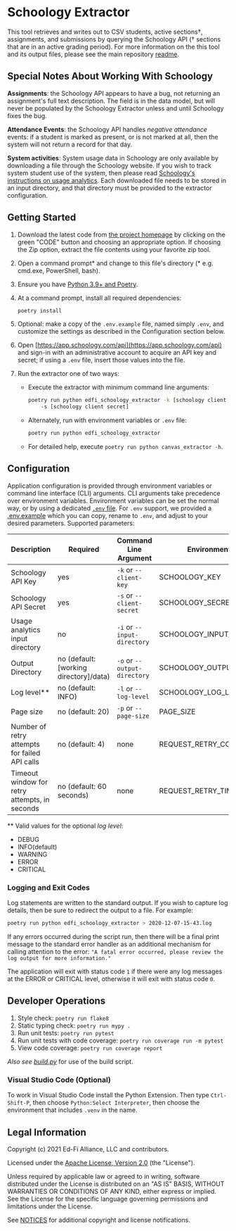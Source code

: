 # Schoology Extractor

This tool retrieves and writes out to CSV students, active sections†,
assignments, and submissions by querying the Schoology API († sections that are
in an active grading period). For more information on the this tool and its
output files, please see the main repository
[readme](https://github.com/Ed-Fi-Exchange-OSS/LMS-Toolkit).

## Special Notes About Working With Schoology

**Assignments**: the Schoology API appears to have a bug, not returning an assignment's 
full text description. The field is in the data model, but will never be populated by
the Schoology Extractor unless and until Schoology fixes the bug.

**Attendance Events**: the Schoology API handles _negative
attendance_ events: if a student is marked as present, or is not marked at all,
then the system will not return a record for that day.

**System activities**: System usage data in Schoology are only available by downloading
a file through the Schoology website. If you wish to track system student use of the
system, then please read [Schoology's instructions on usage
analytics](https://support.schoology.com/hc/en-us/articles/360036884914-Usage-Analytics-New-School-Analytics-Enterprise-).
Each downloaded file needs to be stored in an input directory, and that
directory must be provided to the extractor configuration.

## Getting Started

1. Download the latest code from [the project homepage](https://github.com/Ed-Fi-Exchange-OSS/LMS-Toolkit)
   by clicking on the green "CODE" button and choosing an appropriate option. If choosing
   the Zip option, extract the file contents using your favorite zip tool.
1. Open a command prompt* and change to this file's directory (* e.g. cmd.exe, PowerShell, bash).
1. Ensure you have [Python 3.9+ and Poetry](https://github.com/Ed-Fi-Exchange-OSS/LMS-Toolkit#getting-started).
1. At a command prompt, install all required dependencies:

   ```bash
   poetry install
   ```

1. Optional: make a copy of the `.env.example` file, named simply `.env`, and
   customize the settings as described in the Configuration section below.
1. Open [https://app.schoology.com/api](https://app.schoology.com/api) and
   sign-in with an administrative account to acquire an API key and secret; if
   using a `.env` file, insert those values into the file.
1. Run the extractor one of two ways:
   * Execute the extractor with minimum command line arguments:

      ```bash
      poetry run python edfi_schoology_extractor -k [schoology client key]
          -s [schoology client secret]
      ```

   * Alternately, run with environment variables or `.env` file:

     ```bash
     poetry run python edfi_schoology_extractor
     ```

   * For detailed help, execute `poetry run python canvas_extractor -h`.

## Configuration

Application configuration is provided through environment variables or command
line interface (CLI) arguments. CLI arguments take precedence over environment
variables. Environment variables can be set the normal way, or by using a
dedicated [`.env` file](https://pypi.org/project/python-dotenv/). For `.env`
support, we provided a [.env.example](.env.example) which you can copy, rename
to `.env`, and adjust to your desired parameters. Supported parameters:

| Description | Required | Command Line Argument | Environment Variable |
| ----------- | -------- | --------------------- | -------------------- |
| Schoology API Key | yes | `-k` or `--client-key` | SCHOOLOGY_KEY |
| Schoology API Secret | yes | `-s` or `--client-secret` | SCHOOLOGY_SECRET |
| Usage analytics input directory | no | `-i` or `--input-directory` | SCHOOLOGY_INPUT_DIRECTORY |
| Output Directory | no (default: [working directory]/data) | `-o` or `--output-directory` | SCHOOLOGY_OUTPUT_PATH |
| Log level** | no (default: INFO) | `-l` or `--log-level` | SCHOOLOGY_LOG_LEVEL |
| Page size | no (default: 20) | `-p` or `--page-size` | PAGE_SIZE |
| Number of retry attempts for failed API calls | no (default: 4) | none | REQUEST_RETRY_COUNT |
| Timeout window for retry attempts, in seconds | no (default: 60 seconds) | none | REQUEST_RETRY_TIMEOUT_SECONDS |

\** Valid values for the optional _log level_:

* DEBUG
* INFO(default)
* WARNING
* ERROR
* CRITICAL

### Logging and Exit Codes

Log statements are written to the standard output. If you wish to capture log
details, then be sure to redirect the output to a file. For example:

```bash
poetry run python edfi_schoology_extractor > 2020-12-07-15-43.log
```

If any errors occurred during the script run, then there will be a final print
message to the standard error handler as an additional mechanism for calling
attention to the error: `"A fatal error occurred, please review the log output
for more information."`

The application will exit with status code `1` if there were any log messages at
the ERROR or CRITICAL level, otherwise it will exit with status code `0`.

## Developer Operations

1. Style check: `poetry run flake8`
1. Static typing check: `poetry run mypy .`
1. Run unit tests: `poetry run pytest`
1. Run unit tests with code coverage: `poetry run coverage run -m pytest`
1. View code coverage: `poetry run coverage report`

_Also see
[build.py](https://github.com/Ed-Fi-Exchange-OSS/LMS-Toolkit/blob/main/docs/build.md)_ for
use of the build script.

### Visual Studio Code (Optional)

To work in Visual Studio Code install the Python Extension.
Then type `Ctrl-Shift-P`, then choose `Python:Select Interpreter`,
then choose the environment that includes `.venv` in the name.

## Legal Information

Copyright (c) 2021 Ed-Fi Alliance, LLC and contributors.

Licensed under the [Apache License, Version 2.0](https://github.com/Ed-Fi-Exchange-OSS/LMS-Toolkit/blob/main/LICENSE) (the "License").

Unless required by applicable law or agreed to in writing, software distributed
under the License is distributed on an "AS IS" BASIS, WITHOUT WARRANTIES OR
CONDITIONS OF ANY KIND, either express or implied. See the License for the
specific language governing permissions and limitations under the License.

See [NOTICES](https://github.com/Ed-Fi-Exchange-OSS/LMS-Toolkit/blob/main/NOTICES.md) for
additional copyright and license notifications.
